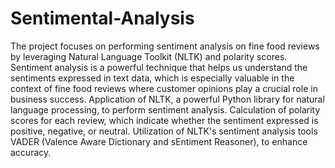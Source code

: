 # Sentimental-Analysis

The project focuses on performing sentiment analysis on fine food reviews by leveraging Natural Language Toolkit (NLTK) and polarity scores. Sentiment analysis is a powerful technique that helps us understand the sentiments expressed in text data, which is especially valuable in the context of fine food reviews where customer opinions play a crucial role in business success. Application of NLTK, a powerful Python library for natural language processing, to perform sentiment analysis. Calculation of polarity scores for each review, which indicate whether the sentiment expressed is positive, negative, or neutral. Utilization of NLTK's sentiment analysis tools VADER (Valence Aware Dictionary and sEntiment Reasoner), to enhance accuracy.
